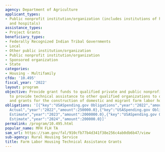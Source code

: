 ```yaml
---
agency: Department of Agriculture
applicant_types:
- Public nonprofit institution/organization (includes institutions of higher education
  and hospitals)
assistance_types:
- Project Grants
beneficiary_types:
- Federally Recognized Indian Tribal Governments
- Local
- Other public institution/organization
- Public nonprofit institution/organization
- Sponsored organization
- State
categories:
- Housing - Multifamily
cfda: '10.495'
fiscal_year: '2022'
layout: program
objective: Provide grant funds to qualified private and public nonprofit (NP) agencies
  to provide technical assistance to other qualified organizations to obtain loans
  and grants for the construction of domestic and migrant farm labor housing projects.
obligations: '[{"key":"USASpending.gov Obligations","year":"2022","amount":0.0},{"key":"SAM.gov
  Actual","year":"2022","amount":250000.0},{"key":"USASpending.gov Obligations","year":"2023","amount":0.0},{"key":"SAM.gov
  Estimate","year":"2023","amount":2000000.0},{"key":"USASpending.gov Obligations","year":"2024","amount":0.0},{"key":"SAM.gov
  Estimate","year":"2024","amount":200000.0}]'
permalink: /program/10.495.html
popular_name: MFH FLH TA
sam_url: https://sam.gov/fal/910cfb77b4d341f38e256c4ab0db6b47/view
sub-agency: Rural Housing Service
title: Farm Labor Housing Technical Assistance Grants
---
```

